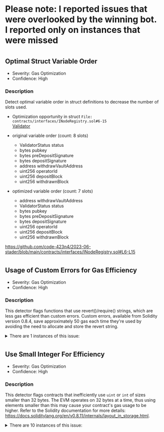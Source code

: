 # Please note: I reported issues that were overlooked by the winning bot. I reported only on instances that were missed

#

## Optimal Struct Variable Order
- Severity: Gas Optimization
- Confidence: High

### Description
Detect optimal variable order in struct definitions to decrease the number of slots used.


- Optimization opportunity in struct `File: contracts/interfaces/INodeRegistry.sol#6-15` <br> [Validator](https://github.com/code-423n4/2023-06-stader/blob/main/contracts/interfaces/INodeRegistry.sol#L6-L15)
- original variable order (count: 8 slots)
    - ValidatorStatus status
    - bytes pubkey
    - bytes preDepositSignature
    - bytes depositSignature
    - address withdrawVaultAddress
    - uint256 operatorId
    - uint256 depositBlock
    - uint256 withdrawnBlock


 - optimized variable order (count: 7 slots)
    - address withdrawVaultAddress
    - ValidatorStatus status
    - bytes pubkey
    - bytes preDepositSignature
    - bytes depositSignature
    - uint256 operatorId
    - uint256 depositBlock
    - uint256 withdrawnBlock


https://github.com/code-423n4/2023-06-stader/blob/main/contracts/interfaces/INodeRegistry.sol#L6-L15
#


</details>

# 


## Usage of Custom Errors for Gas Efficiency
- Severity: Gas Optimization
- Confidence: High

### Description
This detector flags functions that use revert()/require() strings, which are less gas efficient than custom errors. Custom errors, available from Solidity version 0.8.4, save approximately 50 gas each time they're used by avoiding the need to allocate and store the revert string.

<details>

<summary>
There are 1 instances of this issue:

</summary>

###
- `File: contracts/VaultProxy.sol#47` <br> [revert(string(data))](https://github.com/code-423n4/2023-06-stader/blob/main/contracts/VaultProxy.sol#L47) use custom error instead 

https://github.com/code-423n4/2023-06-stader/blob/main/contracts/VaultProxy.sol#L47


</details>

# 




## Use Small Integer For Efficiency
- Severity: Gas Optimization
- Confidence: High

### Description
This detector flags contracts that inefficiently use `uint` or `int` of sizes smaller than 32 bytes. The EVM operates on 32 bytes at a time, thus using elements smaller than this may cause your contract's gas usage to be higher. Refer to the Solidity documentation for more details: https://docs.soliditylang.org/en/v0.8.11/internals/layout_in_storage.html.

<details>

<summary>
There are 10 instances of this issue:

</summary>

###
- `File: contracts/PermissionlessNodeRegistry.sol#30` <br> [PermissionlessNodeRegistry.POOL_ID](https://github.com/code-423n4/2023-06-stader/blob/main/contracts/PermissionlessNodeRegistry.sol#L30) `POOL_ID` use 256 bites instead of 8

https://github.com/code-423n4/2023-06-stader/blob/main/contracts/PermissionlessNodeRegistry.sol#L30


- `File: contracts/PermissionedNodeRegistry.sol#31` <br> [PermissionedNodeRegistry.POOL_ID](https://github.com/code-423n4/2023-06-stader/blob/main/contracts/PermissionedNodeRegistry.sol#L31) `POOL_ID` use 256 bites instead of 8

https://github.com/code-423n4/2023-06-stader/blob/main/contracts/PermissionedNodeRegistry.sol#L31


- `File: contracts/VaultProxy.sol#12` <br> [VaultProxy.poolId](https://github.com/code-423n4/2023-06-stader/blob/main/contracts/VaultProxy.sol#L12) `poolId` use 256 bites instead of 8

https://github.com/code-423n4/2023-06-stader/blob/main/contracts/VaultProxy.sol#L12


- `File: contracts/PermissionedNodeRegistry.sol#33` <br> [PermissionedNodeRegistry.maxNonTerminalKeyPerOperator](https://github.com/code-423n4/2023-06-stader/blob/main/contracts/PermissionedNodeRegistry.sol#L33) `maxNonTerminalKeyPerOperator` use 256 bites instead of 64

https://github.com/code-423n4/2023-06-stader/blob/main/contracts/PermissionedNodeRegistry.sol#L33


- `File: contracts/PoolUtils.sol#13` <br> [PoolUtils.PUBKEY_LENGTH](https://github.com/code-423n4/2023-06-stader/blob/main/contracts/PoolUtils.sol#L13) `PUBKEY_LENGTH` use 256 bites instead of 64

https://github.com/code-423n4/2023-06-stader/blob/main/contracts/PoolUtils.sol#L13


- `File: contracts/PermissionlessNodeRegistry.sol#32` <br> [PermissionlessNodeRegistry.maxNonTerminalKeyPerOperator](https://github.com/code-423n4/2023-06-stader/blob/main/contracts/PermissionlessNodeRegistry.sol#L32) `maxNonTerminalKeyPerOperator` use 256 bites instead of 64

https://github.com/code-423n4/2023-06-stader/blob/main/contracts/PermissionlessNodeRegistry.sol#L32


- `File: contracts/PermissionlessNodeRegistry.sol#31` <br> [PermissionlessNodeRegistry.inputKeyCountLimit](https://github.com/code-423n4/2023-06-stader/blob/main/contracts/PermissionlessNodeRegistry.sol#L31) `inputKeyCountLimit` use 256 bites instead of 16

https://github.com/code-423n4/2023-06-stader/blob/main/contracts/PermissionlessNodeRegistry.sol#L31


- `File: contracts/PoolUtils.sol#14` <br> [PoolUtils.SIGNATURE_LENGTH](https://github.com/code-423n4/2023-06-stader/blob/main/contracts/PoolUtils.sol#L14) `SIGNATURE_LENGTH` use 256 bites instead of 64

https://github.com/code-423n4/2023-06-stader/blob/main/contracts/PoolUtils.sol#L14


- `File: contracts/PoolSelector.sol#18` <br> [PoolSelector.poolAllocationMaxSize](https://github.com/code-423n4/2023-06-stader/blob/main/contracts/PoolSelector.sol#L18) `poolAllocationMaxSize` use 256 bites instead of 16

https://github.com/code-423n4/2023-06-stader/blob/main/contracts/PoolSelector.sol#L18


- `File: contracts/PermissionedNodeRegistry.sol#32` <br> [PermissionedNodeRegistry.inputKeyCountLimit](https://github.com/code-423n4/2023-06-stader/blob/main/contracts/PermissionedNodeRegistry.sol#L32) `inputKeyCountLimit` use 256 bites instead of 16

https://github.com/code-423n4/2023-06-stader/blob/main/contracts/PermissionedNodeRegistry.sol#L32


</details>

# 
